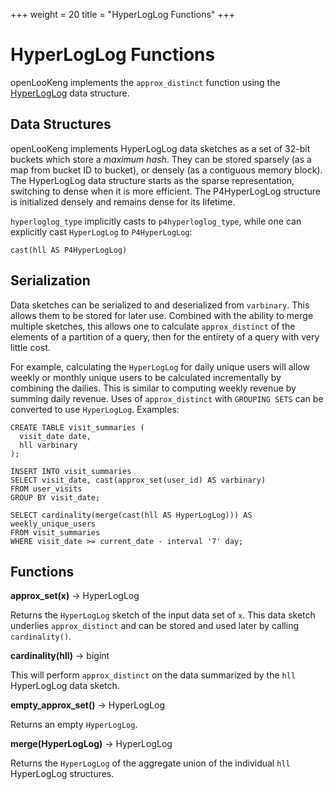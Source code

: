 +++
weight = 20
title = "HyperLogLog Functions"
+++

HyperLogLog Functions
=====================

openLooKeng implements the `approx_distinct` function using the [HyperLogLog](https://en.wikipedia.org/wiki/HyperLogLog) data structure.

Data Structures
---------------

openLooKeng implements HyperLogLog data sketches as a set of 32-bit buckets which store a *maximum hash*. They can be stored sparsely (as a map from bucket ID to bucket), or densely (as a contiguous memory block). The
HyperLogLog data structure starts as the sparse representation, switching to dense when it is more efficient. The P4HyperLogLog structure is initialized densely and remains dense for its lifetime.

`hyperloglog_type` implicitly casts to `p4hyperloglog_type`, while one can explicitly cast `HyperLogLog` to `P4HyperLogLog`:

    cast(hll AS P4HyperLogLog)

Serialization
-------------

Data sketches can be serialized to and deserialized from `varbinary`. This allows them to be stored for later use. Combined with the ability  to merge multiple sketches, this allows one to calculate `approx_distinct` of the elements of a partition of a query, then for the entirety of a query with very little
cost.

For example, calculating the `HyperLogLog` for daily unique users will allow weekly or monthly unique users to be calculated incrementally by combining the dailies. This is similar to computing weekly revenue by
summing daily revenue. Uses of `approx_distinct` with `GROUPING SETS` can be converted to use `HyperLogLog`.
Examples:

    CREATE TABLE visit_summaries (
      visit_date date,
      hll varbinary
    );
    
    INSERT INTO visit_summaries
    SELECT visit_date, cast(approx_set(user_id) AS varbinary)
    FROM user_visits
    GROUP BY visit_date;
    
    SELECT cardinality(merge(cast(hll AS HyperLogLog))) AS weekly_unique_users
    FROM visit_summaries
    WHERE visit_date >= current_date - interval '7' day;

Functions
---------

**approx\_set(x)** -\> HyperLogLog

Returns the `HyperLogLog` sketch of the input data set of `x`. This data sketch underlies `approx_distinct` and can be stored and used later by calling `cardinality()`.


**cardinality(hll)** -\> bigint

This will perform `approx_distinct` on the data summarized by the `hll` HyperLogLog data sketch.


**empty\_approx\_set()** -\> HyperLogLog

Returns an empty `HyperLogLog`.


**merge(HyperLogLog)** -\> HyperLogLog

Returns the `HyperLogLog` of the aggregate union of the individual `hll` HyperLogLog structures.

